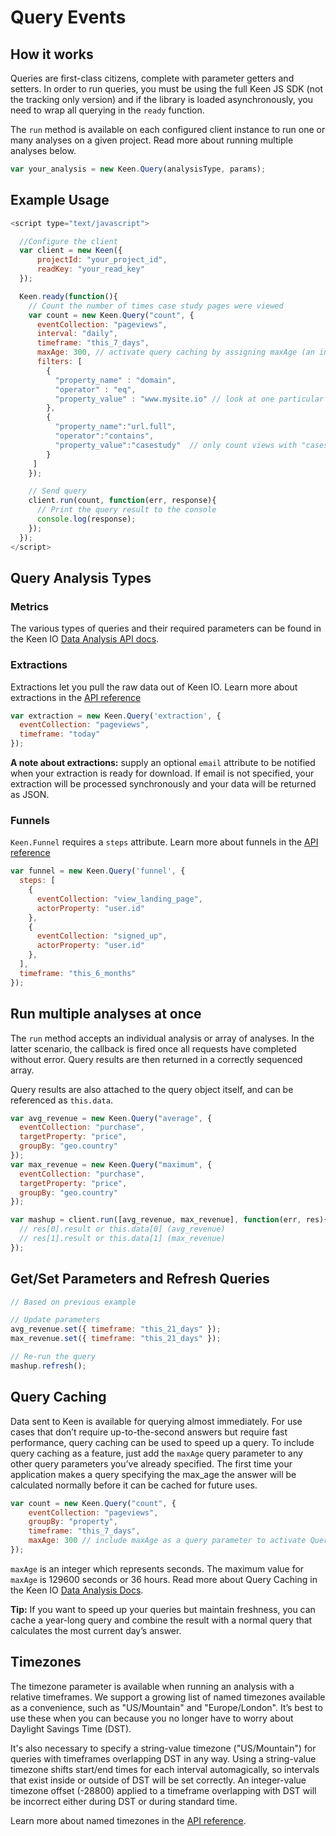 # Query Events

## How it works

Queries are first-class citizens, complete with parameter getters and setters. In order to run queries, you must be using the full Keen JS SDK (not the tracking only version) and if the library is loaded asynchronously, you need to wrap all querying in the `ready` function.

The `run` method is available on each configured client instance to run one or many analyses on a given project. Read more about running multiple analyses below.

```javascript
var your_analysis = new Keen.Query(analysisType, params);
```

## Example Usage

```javascript
<script type="text/javascript">

  //Configure the client
  var client = new Keen({
      projectId: "your_project_id",
      readKey: "your_read_key"
  });

  Keen.ready(function(){
    // Count the number of times case study pages were viewed
    var count = new Keen.Query("count", {
      eventCollection: "pageviews",
      interval: "daily",
      timeframe: "this_7_days",
      maxAge: 300, // activate query caching by assigning maxAge (an integer representing seconds)
      filters: [
        {
          "property_name" : "domain",
          "operator" : "eq",
          "property_value" : "www.mysite.io" // look at one particular domain only
        },
        {
          "property_name":"url.full",
          "operator":"contains",
          "property_value":"casestudy"  // only count views with "casestudy" in the page URL
        }
     ]
    });

    // Send query
    client.run(count, function(err, response){
      // Print the query result to the console
      console.log(response);
    });
  });
</script>
```
## Query Analysis Types

### Metrics

The various types of queries and their required parameters can be found in the Keen IO [Data Analysis API docs](https://keen.io/docs/data-analysis/metrics/).

### Extractions

Extractions let you pull the raw data out of Keen IO.  Learn more about extractions in the [API reference](https://keen.io/docs/data-analysis/extractions)

```javascript
var extraction = new Keen.Query('extraction', {
  eventCollection: "pageviews",
  timeframe: "today"
});
```

**A note about extractions:** supply an optional `email` attribute to be notified when your extraction is ready for download. If email is not specified, your extraction will be processed synchronously and your data will be returned as JSON.

### Funnels

`Keen.Funnel` requires a `steps` attribute.  Learn more about funnels in the [API reference](https://keen.io/docs/data-analysis/funnels/#steps)

```javascript
var funnel = new Keen.Query('funnel', {
  steps: [
    {
  	  eventCollection: "view_landing_page",
  	  actorProperty: "user.id"
    },
    {
  	  eventCollection: "signed_up",
  	  actorProperty: "user.id"
    },
  ],
  timeframe: "this_6_months"
});
```

## Run multiple analyses at once

The `run` method accepts an individual analysis or array of analyses. In the latter scenario, the callback is fired once all requests have completed without error. Query results are then returned in a correctly sequenced array.

Query results are also attached to the query object itself, and can be referenced as `this.data`.

```javascript
var avg_revenue = new Keen.Query("average", {
  eventCollection: "purchase",
  targetProperty: "price",
  groupBy: "geo.country"
});
var max_revenue = new Keen.Query("maximum", {
  eventCollection: "purchase",
  targetProperty: "price",
  groupBy: "geo.country"
});

var mashup = client.run([avg_revenue, max_revenue], function(err, res){
  // res[0].result or this.data[0] (avg_revenue)
  // res[1].result or this.data[1] (max_revenue)
});  
```
## Get/Set Parameters and Refresh Queries

```javascript
// Based on previous example

// Update parameters
avg_revenue.set({ timeframe: "this_21_days" });
max_revenue.set({ timeframe: "this_21_days" });

// Re-run the query
mashup.refresh();
```
## Query Caching

Data sent to Keen is available for querying almost immediately. For use cases that don’t require up-to-the-second answers but require fast performance, query caching can be used to speed up a query. To include query caching as a feature, just add the `maxAge` query parameter to any other query parameters you’ve already specified. The first time your application makes a query specifying the max_age the answer will be calculated normally before it can be cached for future uses.

```javascript
var count = new Keen.Query("count", {
    eventCollection: "pageviews",
    groupBy: "property",
    timeframe: "this_7_days",
    maxAge: 300 // include maxAge as a query parameter to activate Query Caching
});
```
`maxAge` is an integer which represents seconds. The maximum value for `maxAge` is 129600 seconds or 36 hours. Read more about Query Caching in the Keen IO [Data Analysis Docs](https://keen.io/docs/data-analysis/caching/).

**Tip:** If you want to speed up your queries but maintain freshness, you can cache a year-long query and combine the result with a normal query that calculates the most current day’s answer.

## Timezones

The timezone parameter is available when running an analysis with a relative timeframes. We support a growing list of named timezones available as a convenience, such as "US/Mountain" and "Europe/London". It’s best to use these when you can because you no longer have to worry about Daylight Savings Time (DST).

It's also necessary to specify a string-value timezone ("US/Mountain") for queries with timeframes overlapping DST in any way. Using a string-value timezone shifts start/end times for each interval automagically, so intervals that exist inside or outside of DST will be set correctly. An integer-value timezone offset (-28800) applied to a timeframe overlapping with DST will be incorrect either during DST or during standard time.

Learn more about named timezones in the [API reference](https://keen.io/docs/api/#timezone).
